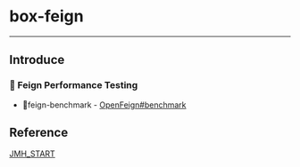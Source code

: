 # box-feign
---
## Introduce
### :saxophone: Feign Performance Testing

- :hammer:feign-benchmark - [OpenFeign#benchmark](https://github.com/OpenFeign/feign/tree/master/benchmark)

## Reference
[JMH_START](./JMH_START.md)